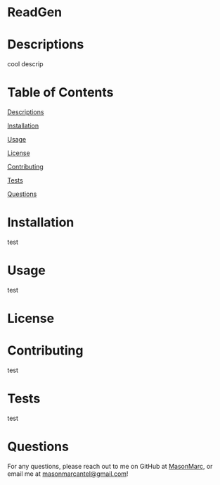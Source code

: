 # ReadGen
  
  # Descriptions
  
  cool descrip
  
  # Table of Contents
  
  [Descriptions](#descriptions)
  
  [Installation](#Installation)
  
  [Usage](#Usage)
  
  [License](#License)
  
  [Contributing](#Contributing)
  
  [Tests](#Tests)
  
  [Questions](#Questions)
  
  
  # Installation
  
  test
  
  # Usage
  
  test
  
  # License
  
  # Contributing
  
  test
  
  # Tests
  
  test
  
  
  # Questions
  
  For any questions, please reach out to me on GitHub at [MasonMarc](https://github.com/MasonMarc), or email me at masonmarcantel@gmail.com!
  